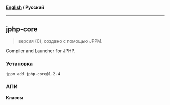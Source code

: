 #### [English](README.md) / **Русский**

---

## jphp-core
> версия {0}, создано с помощью JPPM.

Compiler and Launcher for JPHP.

### Установка
```
jppm add jphp-core@1.2.4
```

### АПИ
**Классы**